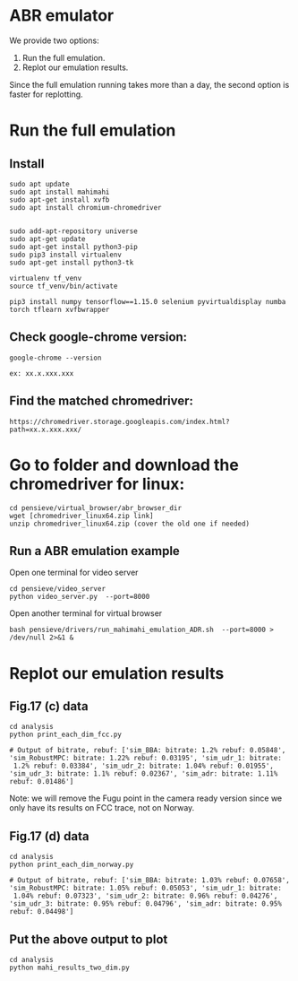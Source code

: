 # ABR emulator
We provide two options:
1. Run the full emulation.
2. Replot our emulation results. 

Since the full emulation running takes more than a day, the second option is faster for replotting.

# Run the full emulation
## Install
```
sudo apt update
sudo apt install mahimahi
sudo apt-get install xvfb
sudo apt install chromium-chromedriver


sudo add-apt-repository universe
sudo apt-get update
sudo apt-get install python3-pip
sudo pip3 install virtualenv
sudo apt-get install python3-tk

virtualenv tf_venv
source tf_venv/bin/activate

pip3 install numpy tensorflow==1.15.0 selenium pyvirtualdisplay numba torch tflearn xvfbwrapper
```

## Check google-chrome version:
```
google-chrome --version

ex: xx.x.xxx.xxx
```

## Find the matched chromedriver:
```
https://chromedriver.storage.googleapis.com/index.html?path=xx.x.xxx.xxx/
```

# Go to folder and download the chromedriver for linux:
```
cd pensieve/virtual_browser/abr_browser_dir
wget [chromedriver_linux64.zip link]
unzip chromedriver_linux64.zip (cover the old one if needed)
```

## Run a ABR emulation example

Open one terminal for video server
```
cd pensieve/video_server
python video_server.py  --port=8000
```

Open another terminal for virtual browser
```
bash pensieve/drivers/run_mahimahi_emulation_ADR.sh  --port=8000 > /dev/null 2>&1 &
```
# Replot our emulation results
## Fig.17 (c) data
```
cd analysis
python print_each_dim_fcc.py

# Output of bitrate, rebuf: ['sim_BBA: bitrate: 1.2% rebuf: 0.05848', 'sim_RobustMPC: bitrate: 1.22% rebuf: 0.03195', 'sim_udr_1: bitrate:
 1.2% rebuf: 0.03384', 'sim_udr_2: bitrate: 1.04% rebuf: 0.01955', 'sim_udr_3: bitrate: 1.1% rebuf: 0.02367', 'sim_adr: bitrate: 1.11% rebuf: 0.01486']
```
Note: we will remove the Fugu point in the camera ready version since we only have its results on FCC trace, not on Norway.

## Fig.17 (d) data
```
cd analysis
python print_each_dim_norway.py

# Output of bitrate, rebuf: ['sim_BBA: bitrate: 1.03% rebuf: 0.07658', 'sim_RobustMPC: bitrate: 1.05% rebuf: 0.05053', 'sim_udr_1: bitrate:
 1.04% rebuf: 0.07323', 'sim_udr_2: bitrate: 0.96% rebuf: 0.04276', 'sim_udr_3: bitrate: 0.95% rebuf: 0.04796', 'sim_adr: bitrate: 0.95% rebuf: 0.04498']

```

## Put the above output to plot
```
cd analysis
python mahi_results_two_dim.py
```